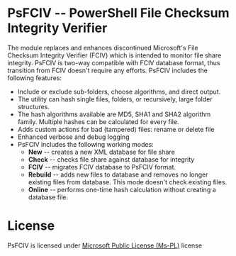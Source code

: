 # PsFCIV -- PowerShell File Checksum Integrity Verifier
The module replaces and enhances discontinued Microsoft's File Checksum Integrity Verifier (FCIV) which is intended to monitor file share integrity.
PsFCIV is two-way compatible with FCIV database format, thus transition from FCIV doesn't require any efforts. PsFCIV includes the following features:

* Include or exclude sub-folders, choose algorithms, and direct output.
* The utility can hash single files, folders, or recursively, large folder structures.
* The hash algorithms available are MD5, SHA1 and SHA2 algorithm family. Multiple hashes can be calculated for every file.
* Adds custom actions for bad (tampered) files: rename or delete file
* Enhanced verbose and debug logging
* PsFCIV includes the following working modes:
  * **New** -- creates a new XML database for file share
  * **Check** -- checks file share against database for integrity
  * **FCIV** -- migrates FCIV database to PsFCIV format.
  * **Rebuild** -- adds new files to database and removes no longer existing files from database. This mode doesn't check existing files.
  * **Online** -- performs one-time hash calculation without creating a database file.
# License
PsFCIV is licensed under [Microsoft Public License (Ms-PL)](https://github.com/PKISolutions/PsFCIV/blob/master/License.md) license
